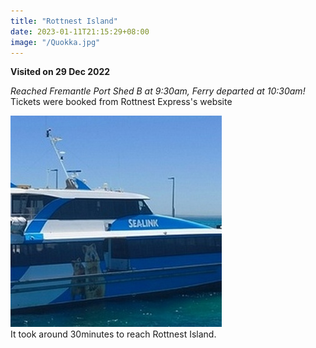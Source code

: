```yaml
---
title: "Rottnest Island"
date: 2023-01-11T21:15:29+08:00
image: "/Quokka.jpg"
---
```


**Visited on 29 Dec 2022**

*Reached Fremantle Port Shed B at 9:30am, Ferry departed at 10:30am!*  
Tickets were booked from Rottnest Express's website  

![](/Ferry.jpg)  
It took around 30minutes to reach Rottnest Island.

